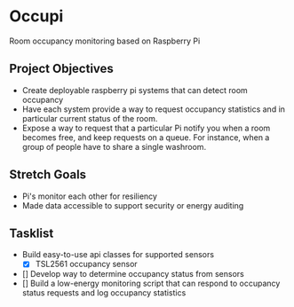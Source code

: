# Occupi
Room occupancy monitoring based on Raspberry Pi

## Project Objectives
- Create deployable raspberry pi systems that can detect room occupancy
- Have each system provide a way to request occupancy statistics
  and in particular current status of the room.
- Expose a way to request that a particular Pi notify you when a room
  becomes free, and keep requests on a queue. For instance, when a group
  of people have to share a single washroom.

## Stretch Goals
- Pi's monitor each other for resiliency
- Made data accessible to support security or energy auditing

## Tasklist
- Build easy-to-use api classes for supported sensors
  - [X] TSL2561 occupancy sensor
- [] Develop way to determine occupancy status from sensors
- [] Build a low-energy monitoring script that can respond to occupancy 
  status requests and log occupancy statistics

